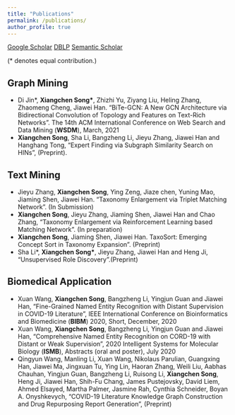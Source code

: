 ```yaml
---
title: "Publications"
permalink: /publications/
author_profile: true
---
```


[Google Scholar](https://scholar.google.com/citations?user=foR8BIoAAAAJ&hl=en)    [DBLP](https://dblp.uni-trier.de/pers/hd/s/Song:Xiangchen)    [Semantic Scholar](https://www.semanticscholar.org/author/Xiangchen-Song/19214393)

(\* denotes equal contribution.)

Graph Mining
---
* Di Jin\*, **Xiangchen Song\***, Zhizhi Yu, Ziyang Liu, Heling Zhang, Zhaomeng Cheng, Jiawei Han. “BiTe-GCN: A New GCN Architecture via Bidirectional Convolution of Topology and Features on Text-Rich Networks”. The 14th ACM International Conference on Web Search and Data Mining (**WSDM**), March, 2021
* **Xiangchen Song**, Sha Li, Bangzheng Li, Jieyu Zhang, Jiawei Han and Hanghang Tong, “Expert Finding via Subgraph Similarity Search on HINs”, (Preprint).

Text Mining
---
* Jieyu Zhang, **Xiangchen Song**, Ying Zeng, Jiaze chen, Yuning Mao, Jiaming Shen, Jiawei Han. “Taxonomy Enlargement via Triplet Matching Network”. (In Submission)
* **Xiangchen Song**, Jieyu Zhang, Jiaming Shen, Jiawei Han and Chao Zhang, “Taxonomy Enlargement via Reinforcement Learning based Matching Network”. (In preparation)
* **Xiangchen Song**, Jiaming Shen, Jiawei Han. TaxoSort: Emerging Concept Sort in Taxonomy Expansion”. (Preprint)
* Sha Li\*, **Xiangchen Song\***, Jieyu Zhang, Jiawei Han and Heng Ji, “Unsupervised Role Discovery”.(Preprint)

Biomedical Application
---
* Xuan Wang, **Xiangchen Song**, Bangzheng Li, Yingjun Guan and Jiawei Han, “Fine-Grained Named Entity Recognition with Distant Supervision in COVID-19 Literature”, IEEE International Conference on Bioinformatics and Biomedicine (**BIBM**) 2020, Short, December, 2020
* Xuan Wang, **Xiangchen Song**, Bangzheng Li, Yingjun Guan and Jiawei Han, “Comprehensive Named Entity Recognition on CORD-19 with Distant or Weak Supervision”, 2020 Intelligent Systems for Molecular Biology (**ISMB**), Abstracts (oral and poster), July 2020
* Qingyun Wang, Manling Li, Xuan Wang, Nikolaus Parulian, Guangxing Han, Jiawei Ma, Jingxuan Tu, Ying Lin, Haoran Zhang, Weili Liu, Aabhas Chauhan, Yingjun Guan, Bangzheng Li, Ruisong Li, **Xiangchen Song**, Heng Ji, Jiawei Han, Shih-Fu Chang, James Pustejovsky, David Liem, Ahmed Elsayed, Martha Palmer, Jasmine Rah, Cynthia Schneider, Boyan A. Onyshkevych, “COVID-19 Literature Knowledge Graph Construction and Drug Repurposing Report Generation”, (Preprint)

